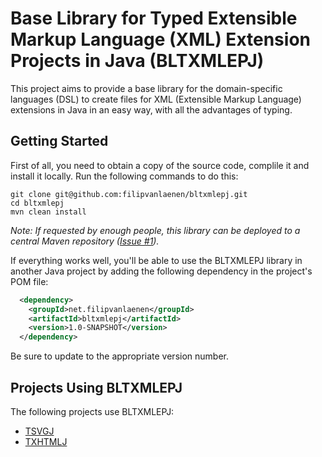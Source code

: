 # Base Library for Typed Extensible Markup Language (XML) Extension Projects in Java (BLTXMLEPJ)

This project aims to provide a base library for the domain-specific languages
(DSL) to create files for XML (Extensible Markup Language) extensions in Java in
an easy way, with all the advantages of typing.

## Getting Started

First of all, you need to obtain a copy of the source code, complile it and
install it locally. Run the following commands to do this:

```
git clone git@github.com:filipvanlaenen/bltxmlepj.git
cd bltxmlepj
mvn clean install
```

*Note: If requested by enough people, this library can be deployed to a central
Maven repository ([Issue #1](https://github.com/filipvanlaenen/bltxmlepj/issues/1)).*

If everything works well, you'll be able to use the BLTXMLEPJ library in another
Java project by adding the following dependency in the project's POM file:

```xml
  <dependency>
    <groupId>net.filipvanlaenen</groupId>
    <artifactId>bltxmlepj</artifactId>
    <version>1.0-SNAPSHOT</version>
  </dependency>
```

Be sure to update to the appropriate version number.

## Projects Using BLTXMLEPJ

The following projects use BLTXMLEPJ:
* [TSVGJ](https://github.com/filipvanlaenen/tsvgj)
* [TXHTMLJ](https://github.com/filipvanlaenen/txhtmlj)
